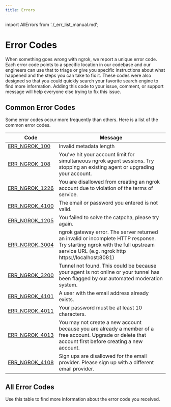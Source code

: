 ```yaml
---
title: Errors
---
```


import AllErrors from './_err_list_manual.md';

# Error Codes

When something goes wrong with ngrok, we report a unique error code. Each error code points to a specific location in our codebase and our engineers can use that to triage or give you specific instructions about what happened and the steps you can take to fix it. These codes were also designed so that you could quickly search your favorite search engine to find more information. Adding this code to your issue, comment, or support message will help everyone else trying to fix this issue.


## Common Error Codes

Some error codes occur more frequently than others. Here is a list of the common error codes.

| Code | Message |
| --- | --- |
| [ERR\_NGROK\_100](/docs/errors/err_ngrok_100) | Invalid metadata length |
| [ERR\_NGROK\_108](/docs/errors/err_ngrok_108) | You've hit your account limit for simultaneous ngrok agent sessions. Try stopping an existing agent or upgrading your account. |
| [ERR\_NGROK\_1226](/docs/errors/err_ngrok_1226) | You are disallowed from creating an ngrok account due to violation of the terms of service. |
| [ERR\_NGROK\_4100](/docs/errors/err_ngrok_4100) | The email or password you entered is not valid. |
| [ERR\_NGROK\_1205](/docs/errors/err_ngrok_1205) | You failed to solve the catpcha, please try again. |
| [ERR\_NGROK\_3004](/docs/errors/err_ngrok_3004) | ngrok gateway error. The server returned an invalid or incomplete HTTP response. Try starting ngrok with the full upstream service URL (e.g. ngrok http https://localhost:8081) |
| [ERR\_NGROK\_3200](/docs/errors/err_ngrok_3200) | Tunnel not found. This could be because your agent is not online or your tunnel has been flagged by our automated moderation system. |
| [ERR\_NGROK\_4101](/docs/errors/err_ngrok_4101) | A user with the email address already exists. |
| [ERR\_NGROK\_4011](/docs/errors/err_ngrok_4011) | Your password must be at least 10 characters. |
| [ERR\_NGROK\_4013](/docs/errors/err_ngrok_4013) | You may not create a new account because you are already a member of a free account. Upgrade or delete that account first before creating a new account. |
| [ERR\_NGROK\_4108](/docs/errors/err_ngrok_4108) | Sign ups are disallowed for the email provider. Please sign up with a different email provider. |


## All Error Codes

Use this table to find more information about the error code you received.

<AllErrors />